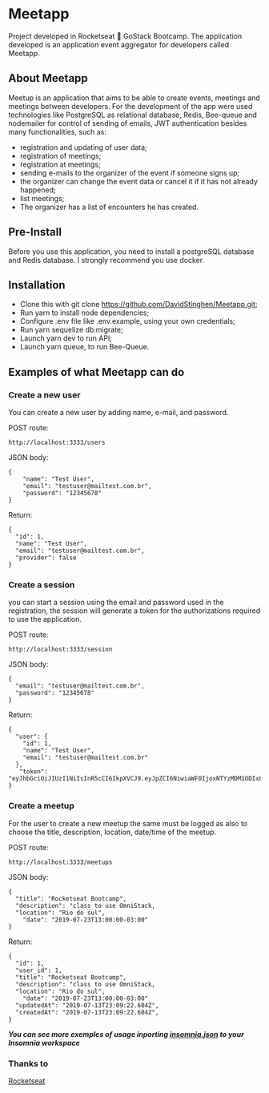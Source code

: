 # Meetapp

 Project developed in Rocketseat :rocket: GoStack Bootcamp. The application developed is an application event aggregator for developers called Meetapp.
 
 ## About Meetapp
 
 Meetup is an application that aims to be able to create events, meetings and meetings between developers. For the development of the app were used technologies like PostgreSQL as relational database, Redis, Bee-queue and nodemailer for control of sending of emails, JWT authentication besides many functionalities, such as:

- registration and updating of user data;
- registration of meetings;
- registration at meetings;
- sending e-mails to the organizer of the event if someone signs up;
- the organizer can change the event data or cancel it if it has not already happened;
- list meetings;
- The organizer has a list of encounters he has created.

## Pre-Install

 Before you use this application, you need to install a postgreSQL database and Redis database. I strongly recommend you use docker.

## Installation

- Clone this with git clone https://github.com/DavidStinghen/Meetapp.git;
- Run yarn to install node dependencies;
- Configure .env file like .env.example, using your own credentials;
- Run yarn sequelize db:migrate;
- Launch yarn dev to run API;
- Launch yarn queue, to run Bee-Queue.

## Examples of what Meetapp can do

### Create a new user

You can create a new user by adding name, e-mail, and password.

POST route:

`http://localhost:3333/users`

JSON body:

```
{
	"name": "Test User",
	"email": "testuser@mailtest.com.br",
	"password": "12345678"
}
```

Return:

```
{
  "id": 1,
  "name": "Test User",
  "email": "testuser@mailtest.com.br",
  "provider": false
}
``` 

### Create a session

you can start a session using the email and password used in the registration, the session will generate a token for the authorizations required to use the application.

POST route:

`http://localhost:3333/session`

JSON body:

```
{
  "email": "testuser@mailtest.com.br",
  "password": "12345678"
}
```

Return:

```
{
  "user": {
    "id": 1,
    "name": "Test User",
    "email": "testuser@mailtest.com.br"
  },
   "token":   "eyJhbGciOiJIUzI1NiIsInR5cCI6IkpXVCJ9.eyJpZCI6NiwiaWF0IjoxNTYzMDM1ODIxLCJleHAiOjE1NjM2NDA2MjF9.lInf1Rw68CKgFhNRCt7FduULdsTTkb8JmPsm_iEfG_8"
}
```

### Create a meetup

For the user to create a new meetup the same must be logged as also to choose the title, description, location, date/time of the meetup.

POST route:

`http://localhost:3333/meetups`

JSON body:

```
{
  "title": "Rocketseat Bootcamp",
  "description": "class to use OmniStack,
  "location": "Rio do sul",
	"date": "2019-07-23T13:00:00-03:00"
}
```

Return:

```
{
  "id": 1,
  "user_id": 1,
  "title": "Rocketseat Bootcamp",
  "description": "class to use OmniStack,
  "location": "Rio do sul",
	"date": "2019-07-23T13:00:00-03:00"
  "updatedAt": "2019-07-13T23:09:22.604Z",
  "createdAt": "2019-07-13T23:09:22.604Z",
}
```

***You can see more exemples of usage inporting  [insomnia.json](https://raw.githubusercontent.com/DavidStinghen/Meetapp/master/insomnia.json 'Insomnia config') to your Insomnia workspace***

### Thanks to

[Rocketseat](https://rocketseat.com.br 'Rocketseat')
